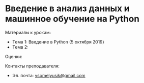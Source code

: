 # Введение в анализ данных и машинное обучение на Python

Материалы к урокам:
- Тема 1: Введение в Python (5 октября 2019)
- Тема 2:

Оценки:

Контакты преподавателя:
- Эл. почта: vsomelyusik@gmail.com

